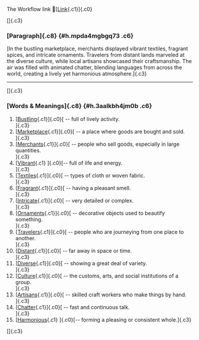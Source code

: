 The Workflow link
👏[[Link](https://www.google.com/url?q=http://www.google.com&sa=D&source=editors&ust=1757319709608694&usg=AOvVaw2HpjfPV0JMy5dTCccY4Hoc){.c1}]{.c0}

[]{.c3}

### [Paragraph]{.c8} {#h.mpda4mgbgq73 .c6}

[In the bustling marketplace, merchants displayed vibrant textiles,
fragrant spices, and intricate ornaments. Travelers from distant lands
marveled at the diverse culture, while local artisans showcased their
craftsmanship. The air was filled with animated chatter, blending
languages from across the world, creating a lively yet harmonious
atmosphere.]{.c3}

------------------------------------------------------------------------

[]{.c3}

### [Words & Meanings]{.c8} {#h.3aalkbh4jm0b .c6}

1.  [[Bustling](https://www.google.com/url?q=http://www.google.com&sa=D&source=editors&ust=1757319709610937&usg=AOvVaw32c7mala-a4Tg7J_7axdbn){.c1}]{.c0}[ --
    full of lively activity.\
    ]{.c3}
2.  [[Marketplace](https://www.google.com/url?q=http://www.google.com&sa=D&source=editors&ust=1757319709611866&usg=AOvVaw0-RDrffrQjtPVgYqczX0c-){.c1}]{.c0}[ --
    a place where goods are bought and sold.\
    ]{.c3}
3.  [[Merchants](https://www.google.com/url?q=http://www.google.com&sa=D&source=editors&ust=1757319709612555&usg=AOvVaw1arDx817hfjQLOXGtR9oeQ){.c1}]{.c0}[ --
    people who sell goods, especially in large quantities.\
    ]{.c3}
4.  [[Vibrant](https://www.google.com/url?q=http://www.google.com&sa=D&source=editors&ust=1757319709613138&usg=AOvVaw3SDJgiPJjcm2fVO3WtcgzV){.c1}
    ]{.c0}[-- full of life and energy.\
    ]{.c3}
5.  [[Textiles](https://www.google.com/url?q=http://www.google.com&sa=D&source=editors&ust=1757319709613593&usg=AOvVaw1zHVXYfeiGS2BTMx_y5DCN){.c1}]{.c0}[ --
    types of cloth or woven fabric.\
    ]{.c3}
6.  [[Fragrant](https://www.google.com/url?q=http://www.google.com&sa=D&source=editors&ust=1757319709614078&usg=AOvVaw2zsOWENZfLF7TSxRB1sj6y){.c1}]{.c0}[ --
    having a pleasant smell.\
    ]{.c3}
7.  [[Intricate](https://www.google.com/url?q=http://www.google.com&sa=D&source=editors&ust=1757319709614589&usg=AOvVaw0OKO-QpOyPO7Uvl192MM11){.c1}]{.c0}[ --
    very detailed or complex.\
    ]{.c3}
8.  [[Ornaments](https://www.google.com/url?q=http://www.google.com&sa=D&source=editors&ust=1757319709615006&usg=AOvVaw1Ov0YIhpsRJmabU1cU55Js){.c1}]{.c0}[ --
    decorative objects used to beautify something.\
    ]{.c3}
9.  [[Travelers](https://www.google.com/url?q=http://www.google.com&sa=D&source=editors&ust=1757319709615444&usg=AOvVaw3nXH4zHSMv2A54G-SjgeSz){.c1}]{.c0}[ --
    people who are journeying from one place to another.\
    ]{.c3}
10. [[Distant](https://www.google.com/url?q=http://www.google.com&sa=D&source=editors&ust=1757319709615909&usg=AOvVaw2EcFZIcEAYA80GfFf6ywG2){.c1}]{.c0}[ --
    far away in space or time.\
    ]{.c3}
11. [[Diverse](https://www.google.com/url?q=http://www.google.com&sa=D&source=editors&ust=1757319709616353&usg=AOvVaw2M307ghE2in752e1ZTjNQf){.c1}]{.c0}[ --
    showing a great deal of variety.\
    ]{.c3}
12. [[Culture](https://www.google.com/url?q=http://www.google.com&sa=D&source=editors&ust=1757319709616773&usg=AOvVaw1Qi7DRCGe1gr7oWRHqlRox){.c1}]{.c0}[ --
    the customs, arts, and social institutions of a group.\
    ]{.c3}
13. [[Artisans](https://www.google.com/url?q=http://www.google.com&sa=D&source=editors&ust=1757319709617225&usg=AOvVaw1TqUsBlxuFZiIjClWP5V9R){.c1}]{.c0}[ --
    skilled craft workers who make things by hand.\
    ]{.c3}
14. [[Chatter](https://www.google.com/url?q=http://www.google.com&sa=D&source=editors&ust=1757319709617678&usg=AOvVaw0woNQfZ4rOGdu1SrRpte7r){.c1}]{.c0}[ --
    fast and continuous talk.\
    ]{.c3}
15. [[Harmonious](https://www.google.com/url?q=http://www.google.com&sa=D&source=editors&ust=1757319709618055&usg=AOvVaw0uO16kudnQLh7D9zfih7gJ){.c1}
    ]{.c0}[-- forming a pleasing or consistent whole.]{.c3}

[]{.c3}
